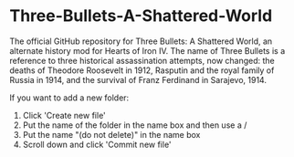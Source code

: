 # Three-Bullets-A-Shattered-World
The official GitHub repository for Three Bullets: A Shattered World, an alternate history mod for Hearts of Iron IV. The name of Three Bullets is a reference to three historical assassination attempts, now changed: the deaths of Theodore Roosevelt in 1912, Rasputin and the royal family of Russia in 1914, and the survival of Franz Ferdinand in Sarajevo, 1914.

If you want to add a new folder:
  1. Click 'Create new file'
  2. Put the name of the folder in the name box and then use a /
  3. Put the name "(do not delete)" in the name box
  4. Scroll down and click 'Commit new file'
